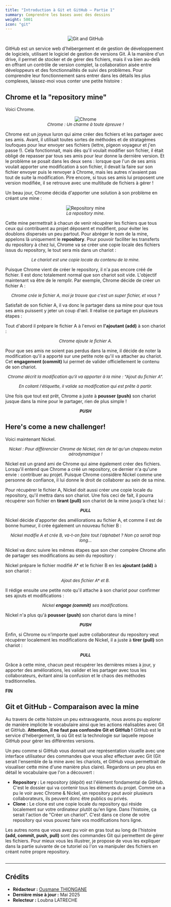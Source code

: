 ```yaml
---
title: "Introduction à Git et GitHub – Partie 1"
summary: Comprendre les bases avec des dessins
weight: 5001
icon: "git"
---
```


<p align="center">
    <img src="/chroma/images/gitgithub.png" alt="Git and GitHub" class="w-full h-auto" />
</p>

GitHub est un service web d'hébergement et de gestion de développement de logiciels, utilisant le logiciel de gestion de versions Git. À la manière d'un drive, il permet de stocker et de gérer des fichiers, mais il va bien au-delà en offrant un contrôle de version complet, la collaboration aisée entre développeurs et des fonctionnalités de suivi des problèmes. Pour comprendre leur fonctionnement sans entrer dans les détails les plus complexes, laissez-moi vous conter une petite histoire :

## Chrome et la "repository mine"

Voici Chrome.

<p align="center">
    <img src="/chroma/images/gitgithub1.png" alt="Chrome" class="w-full h-auto" />
    </br>
    <em style="font-size: 0.95em;">Chrome : Un charme à toute épreuve !</em>
</p>

Chrome est un joyeux luron qui aime créer des fichiers et les partager avec ses amis. Avant, il utilisait toutes sortes de méthodes et de stratagèmes loufoques pour leur envoyer ses fichiers (lettre, pigeon voyageur et j'en passe !). Cela fonctionnait, mais dès qu'il voulait modifier son fichier, il était obligé de repasser par tous ses amis pour leur donne la dernière version. Et le problème se posait dans les deux sens : lorsque que l'un de ses amis voulait apporter une modification à son fichier, il devait la faire sur son fichier envoyer puis le renvoyer à Chrome, mais les autres n'avaient pas tout de suite la modification. Pire encore, si tous ses amis lui proposent une version modifiée, il se retrouve avec une multitude de fichiers à gérer !

Un beau jour, Chrome décida d'apporter une solution à son problème en créant une mine :

<p align="center">
    <img src="/chroma/images/gitgithub2.jpg" alt="Repository mine" class="w-full h-auto" />
    </br>
    <em style="font-size: 0.95em;">La repository mine.</em>
</p>

Cette mine permettrait à chacun de venir récupérer les fichiers que tous ceux qui contribuent au projet déposent et modifient, pour éviter les doublons dispersés un peu partout. Pour abréger le nom de la mine, appelons là uniquement le **repository**. Pour pouvoir faciliter les transferts du repository à chez lui, Chrome va se créer une copie locale des fichiers issus du repository, le tout sera mis dans un chariot :

<p align="center">
    <img src="/chroma/images/gitgithub3.jpg" alt="" class="w-full h-auto" />
    </br>
    <em style="font-size: 0.95em;">Le chariot est une copie locale du contenu de la mine.</em>
</p>

Puisque Chrome vient de créer le repository, il n'a pas encore créé de fichier. Il est donc totalement normal que son chariot soit vide. L'objectif maintenant va être de le remplir. Par exemple, Chrome décide de créer un fichier A :

<p align="center">
    <img src="/chroma/images/gitgithub4.jpg" alt="" class="w-full h-auto" />
    </br>
    <em style="font-size: 0.95em;">Chrome crée le fichier A, moi je trouve que c'est un super fichier, et vous ?</em>
</p>

Satisfait de son fichier A, il va donc le partager dans sa mine pour que tous ses amis puissent y jeter un coup d'œil. Il réalise ce partage en plusieurs étapes :

Tout d'abord il prépare le fichier A à l'envoi en **l'ajoutant (add)** à son chariot :

<p align="center">
    <img src="/chroma/images/gitgithub5.jpg" alt="" class="w-full h-auto" />
    </br>
    <em style="font-size: 0.95em;">Chrome ajoute le fichier A.</em>
</p>

Pour que ses amis ne soient pas perdus dans la mine, il décide de noter la modification qu'il a apporté sur une petite note qu'il va attacher au chariot. Cet **engagement (commit)** lui permet de valider officiellement le contenu de son chariot.

<p align="center">
    <img src="/chroma/images/gitgithub6.jpg" alt="" class="w-full h-auto" />
    </br>
    <em style="font-size: 0.95em;">Chrome décrit la modification qu'il va apporter à la mine : "Ajout du fichier A".</em>
</p>

<p align="center">
    <img src="/chroma/images/gitgithub7.jpg" alt="" class="w-full h-auto" />
    </br>
    <em style="font-size: 0.95em;">En collant l'étiquette, il valide sa modification qui est prête à partir.</em>
</p>

Une fois que tout est prêt, Chrome a juste à **pousser (push)** son chariot jusque dans la mine pour le partager, rien de plus simple !

<p align="center">
    <img src="/chroma/images/gitgithub8.jpg" alt="" class="w-full h-auto" />
    </br>
    <em style="font-size: 0.95em;"><b>PUSH</b></em>
</p>

## Here's come a new challenger!

Voici maintenant Nickel.

<p align="center">
    <img src="/chroma/images/gitgithub9.png" alt="" class="w-full h-auto" />
    </br>
    <em style="font-size: 0.95em;">Nickel : Pour différencier Chrome de Nickel, rien de tel qu'un chapeau melon aérodynamique !</em>
</p>

Nickel est un grand ami de Chrome qui aime également créer des fichiers. Lorsqu'il entend que Chrome a créé un repository, ce dernier n'a qu'une envie : contribuer au projet. Puisque Chrome considère Nickel comme une personne de confiance, il lui donne le droit de collaborer au sein de sa mine.

Pour récupérer le fichier A, Nickel doit aussi créer une copie locale du repository, qu'il mettra dans son chariot. Une fois ceci de fait, il pourra récupérer son fichier en **tirant (pull)** son chariot de la mine jusqu'à chez lui :

<p align="center">
    <img src="/chroma/images/gitgithub10.jpg" alt="" class="w-full h-auto" />
    </br>
    <em style="font-size: 0.95em;"><b>PULL</b></em>
</p>

Nickel décide d'apporter des améliorations au fichier A, et comme il est de bonne humeur, il crée également un nouveau fichier B :

<p align="center">
    <img src="/chroma/images/gitgithub11.jpg" alt="" class="w-full h-auto" />
    </br>
    <em style="font-size: 0.95em;">Nickel modifie A et crée B, va-t-on faire tout l'alphabet ? Non ça serait trop long...</em>
</p>

Nickel va donc suivre les mêmes étapes que son cher compère Chrome afin de partager ses modifications au sein du repository :

Nickel prépare le fichier modifié A* et le fichier B en les **ajoutant (add)** à son chariot :

<p align="center">
    <img src="/chroma/images/gitgithub12.jpg" alt="" class="w-full h-auto" />
    </br>
    <em style="font-size: 0.95em;">Ajout des fichier A* et B.</em>
</p>

Il rédige ensuite une petite note qu'il attache à son chariot pour confirmer ses ajouts et modifications :

<p align="center">
    <img src="/chroma/images/gitgithub13.jpg" alt="" class="w-full h-auto" />
    </br>
    <em style="font-size: 0.95em;">Nickel <b>engage (commit)</b> ses modifications.</em>
</p>

Nickel n'a plus qu'à **pousser (push)** son chariot dans la mine !

<p align="center">
    <img src="/chroma/images/gitgithub14.jpg" alt="" class="w-full h-auto" />
    </br>
    <em style="font-size: 0.95em;"><b>PUSH</b></em>
</p>

Enfin, si Chrome ou n'importe quel autre collaborateur du repository veut récupérer localement les modifications de Nickel, il a juste à **tirer (pull)** son chariot :

<p align="center">
    <img src="/chroma/images/gitgithub15.jpg" alt="" class="w-full h-auto" />
    </br>
    <em style="font-size: 0.95em;"><b>PULL</b></em>
</p>

Grâce à cette mine, chacun peut récupérer les dernières mises à jour, y apporter des améliorations, les valider et les partager avec tous les collaborateurs, évitant ainsi la confusion et le chaos des méthodes traditionnelles.

**FIN**

## Git et GitHub - Comparaison avec la mine

Au travers de cette histoire un peu extravageante, nous avons pu explorer de manière implicite le vocabulaire ainsi que les actions réalisables avec Git et GitHub. **Attention, il ne faut pas confondre Git et GitHub !** GitHub est le service d'hébergement, là où Git est la technologie sur laquelle repose GitHub pour gérer les différentes versions.

Un peu comme si GitHub vous donnait une représentation visuelle avec une interface utilisateur des commandes que vous allez effectuer avec Git (Git serait l'ensemble de la mine avec les chariots, et GitHub vous permettrait de visualiser cette mine d'une manière plus claire). Regardons un peu plus en détail le vocabulaire que l'on a découvert :

* **Repository :** Le repository (dépôt) est l'élément fondamental de GitHub. C'est le dossier qui va contenir tous les éléments du projet. Comme on a pu le voir avec Chrome & Nickel, un repository peut avoir plusieurs collaborateurs, ils peuvent donc être publics ou privés.
* **Clone :** Le clone est une copie locale du repository qui réside localement sur votre ordinateur plutôt qu'en ligne. Dans l'histoire, ça serait l'action de "Créer un chariot". C'est dans ce clone de votre repository qui vous pouvez faire vos modifications hors ligne.

Les autres noms que vous avez pu voir en gras tout au long de l'histoire **(add, commit, push, pull)** sont des commandes Git qui permettent de gérer les fichiers. Pour mieux vous les illustrer, je propose de vous les expliquer dans la partie suivante de ce tutoriel où l'on va manipuler des fichiers en créant notre propre repository.

<p align="center">
    <img src="/chroma/images/gitgithub16.jpg" alt="" class="w-full h-auto" />
    </br>
</p>

---

## Crédits

* **Rédacteur :** [Ousmane THIONGANE](https://github.com/Mowibox)
* **Dernière mise à jour :** Mai 2025
* **Relecteur :** Loubna LATRECHE
